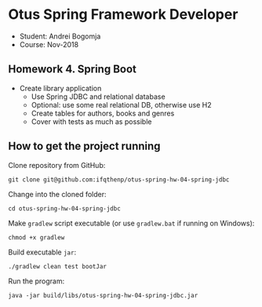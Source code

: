 # Otus Spring Framework Developer

- Student: Andrei Bogomja
- Course: Nov-2018

## Homework 4. Spring Boot

- Create library application
  - Use Spring JDBC and relational database
  - Optional: use some real relational DB, otherwise use H2
  - Create tables for authors, books and genres
  - Cover with tests as much as possible

## How to get the project running

Clone repository from GitHub:

```shell
git clone git@github.com:ifqthenp/otus-spring-hw-04-spring-jdbc
```

Change into the cloned folder:

```shell
cd otus-spring-hw-04-spring-jdbc
```

Make `gradlew` script executable (or use `gradlew.bat` if running on Windows):

```shell
chmod +x gradlew 
```

Build executable `jar`:

```shell
./gradlew clean test bootJar
```

Run the program:

```shell
java -jar build/libs/otus-spring-hw-04-spring-jdbc.jar
```
